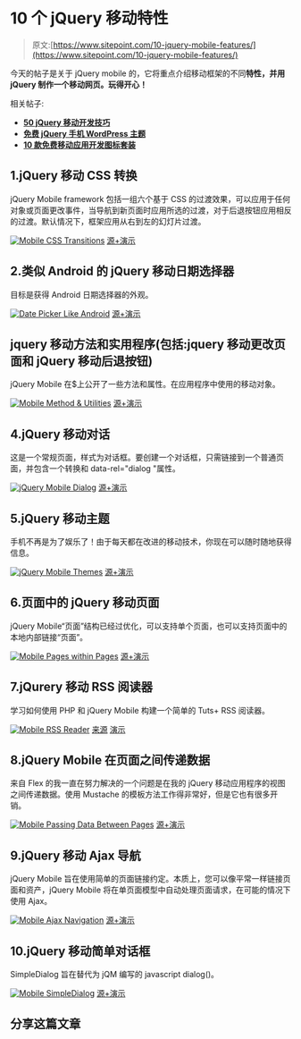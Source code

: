 # 10 个 jQuery 移动特性

> 原文:[https://www.sitepoint.com/10-jquery-mobile-features/](https://www.sitepoint.com/10-jquery-mobile-features/)

今天的帖子是关于 jQuery mobile 的，它将重点介绍移动框架的不同**特性，并用 jQuery 制作一个移动网页。玩得开心！**

相关帖子:

*   [**50 jQuery 移动开发技巧**](http://www.jquery4u.com/mobile/50-jquery-mobile-development/)
*   [**免费 jQuery 手机 WordPress 主题**](http://www.jquery4u.com/mobile/free-jquery-mobile-wordpress-themes/)
*   [**10 款免费移动应用开发图标套装**](http://www.jquery4u.com/mobile/10-free-mobile-application-development-icon-sets/)

## 1.jQuery 移动 CSS 转换

jQuery Mobile framework 包括一组六个基于 CSS 的过渡效果，可以应用于任何对象或页面更改事件，当导航到新页面时应用所选的过渡，对于后退按钮应用相反的过渡。默认情况下，框架应用从右到左的幻灯片过渡。

 [![Mobile CSS Transitions](../Images/a406898bc207d5dc4dd2a227bf271531.png)](http://jquerymobile.com/demos/1.0a2/#docs/pages/docs-transitions.html) 
[源+演示](http://jquerymobile.com/demos/1.0a2/#docs/pages/docs-transitions.html)

## 2.类似 Android 的 jQuery 移动日期选择器

目标是获得 Android 日期选择器的外观。

 [![Date Picker Like Android](../Images/dcf3bf7de55b2b6413a39af597a221b4.png)](http://toddmhorst.wordpress.com/2010/12/30/android-like-date-picker-with-jquery-mobile-2/) 
[源+演示](http://toddmhorst.wordpress.com/2010/12/30/android-like-date-picker-with-jquery-mobile-2/)

## jquery 移动方法和实用程序(包括:jquery 移动更改页面和 jQuery 移动后退按钮)

jQuery Mobile 在$上公开了一些方法和属性。在应用程序中使用的移动对象。

 [![Mobile Method & Utilities ](../Images/4e03971a9b05e2d4f952f7c815df73b6.png)](http://jquerymobile.com/demos/1.0b3/docs/api/methods.html) 
[源+演示](http://jquerymobile.com/demos/1.0b3/docs/api/methods.html)

## 4.jQuery 移动对话

这是一个常规页面，样式为对话框。要创建一个对话框，只需链接到一个普通页面，并包含一个转换和 data-rel="dialog "属性。

 [![jQuery Mobile Dialog](../Images/4b8b758bd5aa00de82a2ff54a135d0af.png)](http://jquerymobile.com/test/docs/pages/dialog-alt.html) 
[源+演示](http://jquerymobile.com/test/docs/pages/dialog-alt.html)

## 5.jQuery 移动主题

手机不再是为了娱乐了！由于每天都在改进的移动技术，你现在可以随时随地获得信息。

 [![jQuery Mobile Themes](../Images/02f66017b568faa70ce67d01a8c10bc6.png)](http://www.jquery4u.com/mobile/10-free-jquery-mobile-themes/) 
[源+演示](http://www.jquery4u.com/mobile/10-free-jquery-mobile-themes/)

## 6.页面中的 jQuery 移动页面

jQuery Mobile“页面”结构已经过优化，可以支持单个页面，也可以支持页面中的本地内部链接“页面”。

 [![Mobile Pages within Pages](../Images/7edebc8ed7e3a53841beb1cb61336a6e.png)](http://jquerymobile.com/demos/1.0a4.1/docs/pages/docs-pages.html) 
[源+演示](http://jquerymobile.com/demos/1.0a4.1/docs/pages/docs-pages.html)

## 7.jQurery 移动 RSS 阅读器

学习如何使用 PHP 和 jQuery Mobile 构建一个简单的 Tuts+ RSS 阅读器。

 [![Mobile RSS Reader](../Images/17f6cc55a57950ee829c73f7b7999e49.png)](http://net.tutsplus.com/tutorials/javascript-ajax/how-to-build-an-rss-reader-with-jquery-mobile-2/) 
[来源](http://net.tutsplus.com/tutorials/javascript-ajax/how-to-build-an-rss-reader-with-jquery-mobile-2/) [演示](http://demo.jeffrey-way.com/tutsMobile/)

## 8.jQuery Mobile 在页面之间传递数据

来自 Flex 的我一直在努力解决的一个问题是在我的 jQuery 移动应用程序的视图之间传递数据。使用 Mustache 的模板方法工作得非常好，但是它也有很多开销。

 [![Mobile Passing Data Between Pages](../Images/9d936a04a1b19b1f4c59bd8528da24a9.png)](http://blog.digitalbackcountry.com/2011/12/passing-data-between-pages-in-jquery-mobile/) 
[源+演示](http://blog.digitalbackcountry.com/2011/12/passing-data-between-pages-in-jquery-mobile/)

## 9.jQuery 移动 Ajax 导航

jQuery Mobile 旨在使用简单的页面链接约定。本质上，您可以像平常一样链接页面和资产，jQuery Mobile 将在单页面模型中自动处理页面请求，在可能的情况下使用 Ajax。

 [![Mobile Ajax Navigation](../Images/07bb8e9ec61d23603bed8e4a8ad16a06.png)](http://jquerymobile.com/demos/1.0rc1/docs/pages/page-links.html) 
[源+演示](http://jquerymobile.com/demos/1.0rc1/docs/pages/page-links.html)

## 10.jQuery 移动简单对话框

SimpleDialog 旨在替代为 jQM 编写的 javascript dialog()。

 [![Mobile SimpleDialog](../Images/3bd0d1f2a5928027aa0b844e3f2850b4.png)](http://dev.jtsage.com/jQM-SimpleDialog/) 
[源+演示](http://dev.jtsage.com/jQM-SimpleDialog/)

## 分享这篇文章